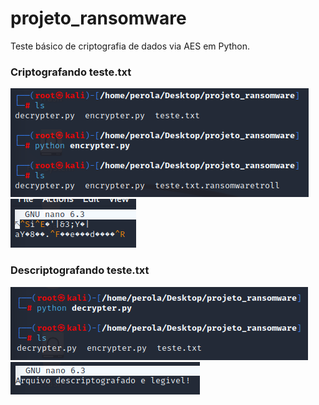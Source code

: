# projeto_ransomware
Teste básico de criptografia de dados via AES em Python.

### Criptografando teste.txt
<img src="./imgs/Captura de tela 2024-01-10 101812.png">
<img src="./imgs/Captura de tela 2024-01-10 101831.png">

### Descriptografando teste.txt
<img src="./imgs/Captura de tela 2024-01-10 101909.png">
<img src="./imgs/Captura de tela 2024-01-10 101920.png">
